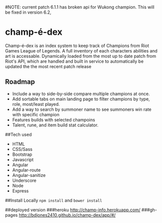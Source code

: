 #NOTE:
current patch 6.1.1 has broken api for Wukong champion.   This will be fixed in version 6.2,  


# champ-é-dex
  Champ-é-dex is an index system to keep track of Champions from Riot Games League of Legends.  A full inventory of each characters
  abilities and art is accessable.  Dynamically loaded from the most up to date patch from Riot's API, which are handled and built in service to automatically be updated the the most recent patch release

## Roadmap
*   Include a way to side-by-side compare multiple champions at once.
*   Add sortable tabs on main landing page to filter champions by type, role, most/least played.
*   Add a way to search by summoner name to see summoners win rate with specific champion
*   Features builds with selected champoins
*   Talent, rune, and item build stat calculator.

##Tech used
*   HTML
*   CSS/Sass
*   Bootstrap
*   Javascript
*   Angular
*   Angular-route
*   Angular-sanitize
*   Underscore
*   Node
*   Express

##Install Locally
```npm install```
and
```bower install```

##deployed version
###heroku
http://champ-info.herokuapp.com/
###gh-pages
http://bdjones2410.github.io/champ-dex/app/#/
